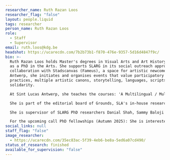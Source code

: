 ```yaml
---
researcher_name: Ruth Razan Loos
researcher_flag: "false"
layout: people.liquid
tags: researcher
person_name: Ruth Razan Loos
role:
  - Staff
  - Supervisor
email: ruth.loos@kdg.be
headshot: https://ucarecdn.com/7b2b73b1-f870-476e-9357-5d16d4847f9c/
bio: >-
  Ruth Razan Loos holds Master's degrees in Visual Arts and Art History, as well
  as a PhD in the Arts. She supports SLARG in its social outreach approach. In
  collaboration with Stadscanvas (Fameus), a space for artistic newcomers in
  Antwerp, she initiates and organises events that value participatory
  practices, multiple artistic canons, storytelling, languages, scripts and
  solidarity. 

  At Sint Lucas Antwerp, she teaches the courses: 'A Multilingual / Multiscript World: Socio-Political and Artistic' and 'Islamic Knowledges and Aesthetic Practices', the latter with colleague-researcher Joud Toamah.

  She is part of the editorial board of Grounds, SLA's in-house research magazine, and is a member of the ARIA (Antwerp Research Institute for the Arts) Steering Committee.

  She is supervisor of SLARG PhD researchers Danial Shah, Sammy Baloji and Garine Gokceyan, working alongside supervisors from the Visual and Digital Cultures Research Centre at the University of Antwerp.

  For the upcoming call PhD fellowships (Autumn 2025): She is interested in supervising PhD in the arts projects related to the Arabic script intertwined with Islam / the role of art in Islamic ways of knowing / sustainability and social justice from the Islamic perspective.
social_links: null
staff_flag: "false"
image_researcher:
  - https://ucarecdn.com/35ec83ac-5f39-4eb6-be8a-5ed6a07cd490/
status_of_research: finished
available_for_supervision: "false"
---
```

